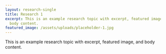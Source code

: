```yaml
---
layout: research-single
title: Research 1
excerpt: This is an example research topic with excerpt, featured image, and
  body content.
featured_image: /assets/uploads/placeholder-1.jpg
---
```

This is an example research topic with excerpt, featured image, and body content.